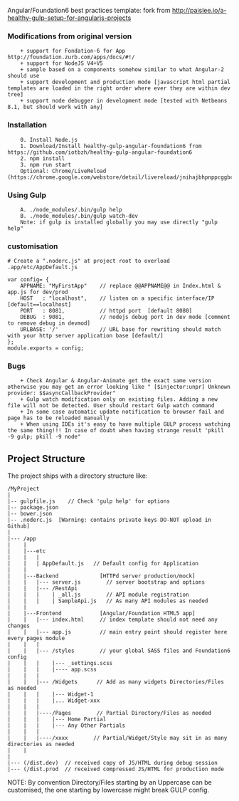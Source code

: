 Angular/Foundation6 best practices template: fork from http://paislee.io/a-healthy-gulp-setup-for-angularjs-projects

### Modifications from original version
        + support for Fondation-6 for App http://foundation.zurb.com/apps/docs/#!/
        + support for NodeJS V4+V5
        + sample based on a components somehow similar to what Angular-2 should use
        + support development and production mode [javascript html partial templates are loaded in the right order where ever they are within dev tree]
        + support node debugger in development mode [tested with Netbeans 8.1, but should work with any]

### Installation

        0. Install Node.js
        1. Download/Install healthy-gulp-angular-foundation6 from https://github.com/iotbzh/healthy-gulp-angular-foundation6
        2. npm install
        3. npm run start
        Optional: Chrome/LiveReload (https://chrome.google.com/webstore/detail/livereload/jnihajbhpnppcggbcgedagnkighmdlei)

### Using Gulp
        A. ./node_modules/.bin/gulp help
        B. ./node_modules/.bin/gulp watch-dev
        Note: if gulp is installed globally you may use directly "gulp help"


### customisation
    # Create a ".noderc.js" at project root to overload .app/etc/AppDefault.js

    var config= {
        APPNAME: "MyFirstApp"    // replace @@APPNAME@@ in Index.html & app.js for dev/prod
        HOST   : "localhost",    // listen on a specific interface/IP [default==localhost]
        PORT   : 8081,           // httpd port  [default 8080]
        DEBUG  : 9081,           // nodejs debug port in dev mode [comment to remove debug in devmod]
        URLBASE: '/'             // URL base for rewriting should match with your http server application base [default/]
    };
    module.exports = config;

### Bugs
        + Check Angular & Angular-Animate get the exact same version otherwise you may get an error looking like " [$injector:unpr] Unknown provider: $$asyncCallbackProvider"
        + Gulp watch modification only on existing files. Adding a new file will not be detected. User should restart Gulp watch command
        + In some case automatic update notification to browser fail and page has to be reloaded manually
        + When using IDEs it's easy to have multiple GULP process watching the same thing!!! In case of doubt when having strange result 'pkill -9 gulp; pkill -9 node"

## Project Structure
The project ships with a directory structure like:

    /MyProject
    |
    |-- gulpfile.js    // Check 'gulp help' for options
    |-- package.json
    |-- bower.json
    |-- .noderc.js  [Warning: contains private keys DO-NOT upload in Github]
    |
    |--- /app
    |    |
    |    |---etc
    |    |   |
    |    |   | AppDefault.js   // Default config for Application
    |    |
    |    |---Backend             [HTTPd server production/mock]
    |    |   |--- server.js        // server bootstrap and options
    |    |   |--- /RestApi
    |    |   |    | _all.js        // API module registration
    |    |   |    | SampleApi.js   // As many API modules as needed
    |    |  
    |    |---Frontend            [Angular/Foundation HTML5 app]
    |    |   |--- index.html     // index template should not need any changes
    |    |   |--- app.js         // main entry point should register here every pages module
    |    |   |
    |    |   |--- /styles        // your global SASS files and Foundation6 config
    |    |   |    |--- _settings.scss
    |    |   |    |---- app.scss
    |    |   |
    |    |   |--- /Widgets      // Add as many widgets Directories/Files as needed
    |    |   |    |--- Widget-1
    |    |   |    |... Widget-xxx
    |    |   |
    |    |   |----/Pages        // Partial Directory/Files as needed
    |    |   |    |--- Home Partial
    |    |   |    |--- Any Other Partials
    |    |   |
    |    |   |----/xxxx        // Partial/Widget/Style may sit in as many directories as needed
    |    |
    |
    |--- (/dist.dev)  // received copy of JS/HTML during debug session
    |--- (/dist.prod  // received compressed JS/HTML for production mode

NOTE: By convention Directory/Files starting by an Uppercase can be customised, the one starting by lowercase might break GULP config. 